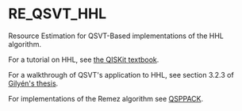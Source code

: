 # RE_QSVT_HHL

Resource Estimation for QSVT-Based implementations of the HHL algorithm.

For a tutorial on HHL, see [the QISKit textbook](https://qiskit.org/textbook/ch-applications/hhl_tutorial.html#Contents).

For a walkthrough of QSVT's application to HHL, see section 3.2.3 of [Gilyén's thesis](https://dare.uva.nl/search?identifier=20e9733e-6014-402d-afa9-20f3cc4a0568).

For implementations of the Remez algorithm see [QSPPACK](https://github.com/qsppack/qsppack).
